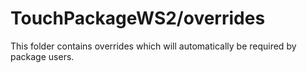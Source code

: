 # TouchPackageWS2/overrides

This folder contains overrides which will automatically be required by package users.
